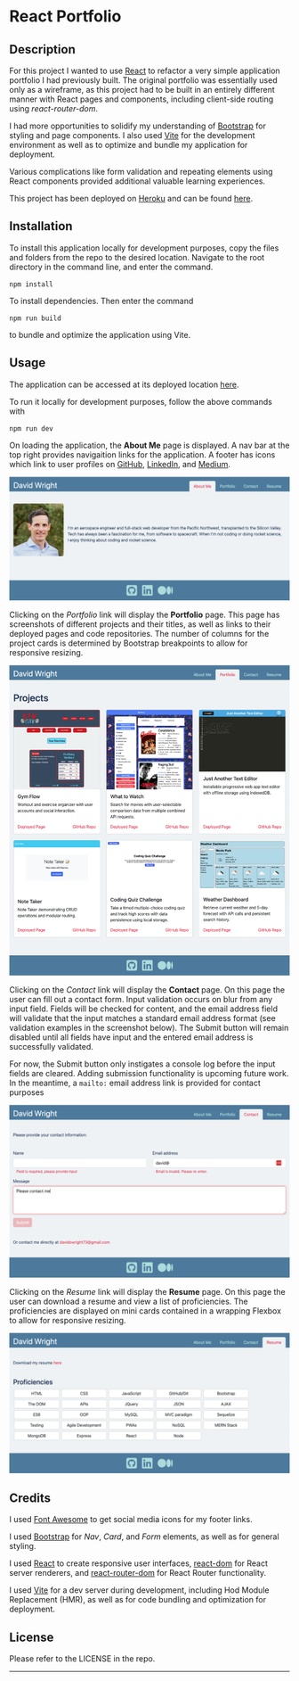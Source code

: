 # React Portfolio

## Description 

For this project I wanted to use [React](https://react.dev/) to refactor a very simple application portfolio I had previously built. The original portfolio was essentially used only as a wireframe, as this project had to be built in an entirely different manner with React pages and components, including client-side routing using *react-router-dom*.

I had more opportunities to solidify my understanding of [Bootstrap](https://getbootstrap.com/) for styling and page components. I also used [Vite](https://vitejs.dev/) for the development environment as well as to optimize and bundle my application for deployment.

Various complications like form validation and repeating elements using React components provided additional valuable learning experiences.

This project has been deployed on [Heroku](https://www.heroku.com/) and can be found [here](https://react-portfolio-david-wright-fb25180d6958.herokuapp.com/).


## Installation

To install this application locally for development purposes, copy the files and folders from the repo to the desired location. Navigate to the root directory in the command line, and enter the command.
```
npm install
```
To install dependencies. Then enter the command
```
npm run build
```
to bundle and optimize the application using Vite.


## Usage 

The application can be accessed at its deployed location [here](https://react-portfolio-david-wright-fb25180d6958.herokuapp.com/).

To run it locally for development purposes, follow the above commands with
```
npm run dev
```

On loading the application, the **About Me** page is displayed. A nav bar at the top right provides navigaition links for the application. A footer has icons which link to user profiles on [GitHub](https://github.com/), [LinkedIn](https://www.linkedin.com/), and [Medium](https://medium.com/).

![About Me page](_README-images/about-me.png)

Clicking on the *Portfolio* link will display the **Portfolio** page. This page has screenshots of different projects and their titles, as well as links to their deployed pages and code repositories. The number of columns for the project cards is determined by Bootstrap breakpoints to allow for responsive resizing.

![Portfolio page](_README-images/portfolio.png)

Clicking on the *Contact* link will display the **Contact** page. On this page the user can fill out a contact form. Input validation occurs on blur from any input field. Fields will be checked for content, and the email address field will validate that the input matches a standard email address format (see validation examples in the screenshot below). The Submit button will remain disabled until all fields have input and the entered email address is successfully validated.

For now, the Submit button only instigates a console log before the input fields are cleared. Adding submission functionality is upcoming future work. In the meantime, a ```mailto:``` email address link is provided for contact purposes

![Contact page](_README-images/contact.png)

Clicking on the *Resume* link will display the **Resume** page. On this page the user can download a resume and view a list of proficiencies. The proficiencies are displayed on mini cards contained in a wrapping Flexbox to allow for responsive resizing.

![Resume page](_README-images/resume.png)


## Credits

I used [Font Awesome](https://www.npmjs.com/package/font-awesome) to get social media icons for my footer links.

I used [Bootstrap](https://www.npmjs.com/package/bootstrap) for *Nav*, *Card*, and *Form* elements, as well as for general styling.

I used [React](https://www.npmjs.com/package/react) to create responsive user interfaces, [react-dom](https://www.npmjs.com/package/react-dom) for React server renderers, and [react-router-dom](https://www.npmjs.com/package/react-router-dom) for React Router functionality.

I used [Vite](https://www.npmjs.com/package/vite) for a dev server during development, including Hod Module Replacement (HMR), as well as for code bundling and optimization for deployment.


## License

Please refer to the LICENSE in the repo.

---
